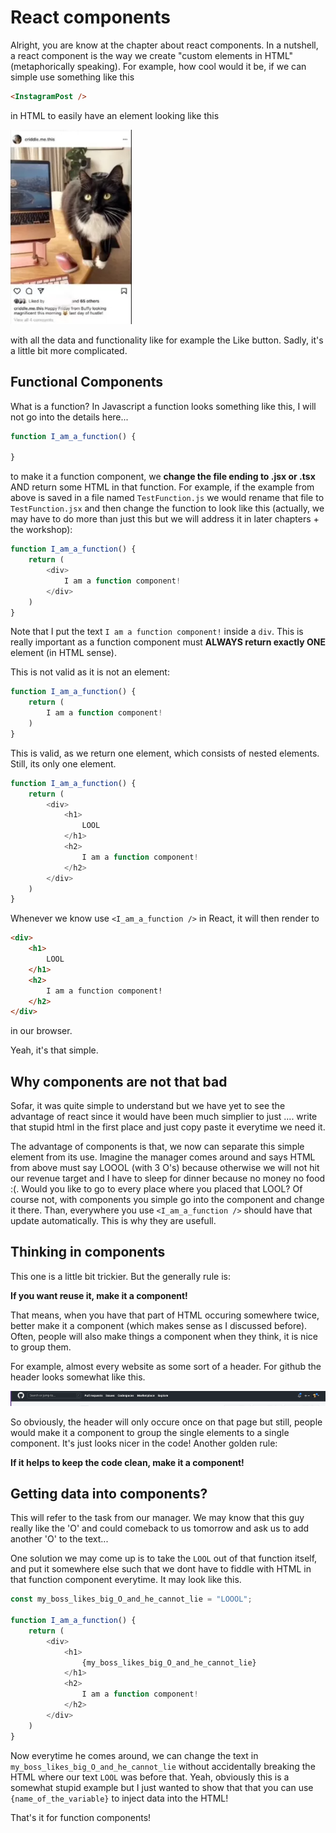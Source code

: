 # React components

Alright, you are know at the chapter about react components. In a nutshell, a
react component is the way we create "custom elements in HTML" (metaphorically
speaking). For example, how cool would it be, if we can simple use something
like this

```html
<InstagramPost />
```

in HTML to easily have an element looking like this

<img src="./assets/component.png" /> 

with all the data and functionality like for example the Like button. Sadly, it's
a little bit more complicated.

## Functional Components

What is a function? In Javascript a function looks something like this, I will 
not go into the details here...

```javascript
function I_am_a_function() {

}
``` 

to make it a function component, we **change the file ending to .jsx or .tsx** AND
return some HTML in that function. For example, if the example from above is saved
in a file named `TestFunction.js` we would rename that file to `TestFunction.jsx`
and then change the function to look like this (actually, we may have to do more
than just this but we will address it in later chapters + the workshop):

```javascript
function I_am_a_function() {
    return (
        <div>
            I am a function component!
        </div>
    )
}
``` 

Note that I put the text `I am a function component!` inside a `div`. This is really important
as a function component must **ALWAYS return exactly ONE** element (in HTML sense).

This is not valid as it is not an element:

```javascript
function I_am_a_function() {
    return (
        I am a function component!
    )
}
``` 

This is valid, as we return one element, which consists of nested elements. Still, its only one element.

```javascript
function I_am_a_function() {
    return (
        <div>
            <h1>
                LOOL
            </h1>
            <h2>
                I am a function component!
            </h2>
        </div>
    )
}
``` 

Whenever we know use `<I_am_a_function />` in React, it will then render to

```html
<div>
    <h1>
        LOOL
    </h1>
    <h2>
        I am a function component!
    </h2>
</div>
```
 
in our browser.

Yeah, it's that simple.

## Why components are not that bad

Sofar, it was quite simple to understand but we have yet to see the advantage of
react since it would have been much simplier to just .... write that stupid html
in the first place and just copy paste it everytime we need it.

The advantage of components is that, we now can separate this simple element 
from its use.  Imagine the manager comes around and says HTML from above must
say LOOOL (with 3 O's) because otherwise we will not hit our revenue target and
I have to sleep for dinner because no money no food :(.  Would you like to go to
every place where you placed that LOOL?  Of course not, with components you
simple go into the component and change it there.  Than, everywhere you use
`<I_am_a_function />` should have that update automatically.  This is why they
are usefull.

## Thinking in components

This one is a little bit trickier. But the generally rule is: 

**If you want reuse it, make it a component!**

That means, when you have that part of HTML occuring somewhere twice, better
make it a component (which makes sense as I discussed before). Often, 
people will also make things a component when they think, it is nice to 
group them.

For example, almost every website as some sort of a header. For github the
header looks somewhat like this.

<img src="./assets/header.png">

So obviously, the header will only occure once on that page but still, people
would make it a component to group the single elements to a single component.
It's just looks nicer in the code! Another golden rule:

**If it helps to keep the code clean, make it a component!**


## Getting data into components?

This will refer to the task from our manager. We may know that this guy really 
like the 'O' and could comeback to us tomorrow and ask us to add another 'O' 
to the text... 

One solution we may come up is to take the `LOOL` out of that function itself,
and put it somewhere else such that we dont have to fiddle with HTML in 
that function component everytime. It may look like this.

```javascript
const my_boss_likes_big_O_and_he_cannot_lie = "LOOOL";

function I_am_a_function() {
    return (
        <div>
            <h1>
                {my_boss_likes_big_O_and_he_cannot_lie}
            </h1>
            <h2>
                I am a function component!
            </h2>
        </div>
    )
}
``` 

Now everytime he comes around, we can change the text in
`my_boss_likes_big_O_and_he_cannot_lie` without accidentally breaking the HTML
where our text `LOOL` was before that. Yeah, obviously this is a somewhat stupid
example but I just wanted to show that that you can use `{name_of_the_variable}`
to inject data into the HTML!

That's it for function components!